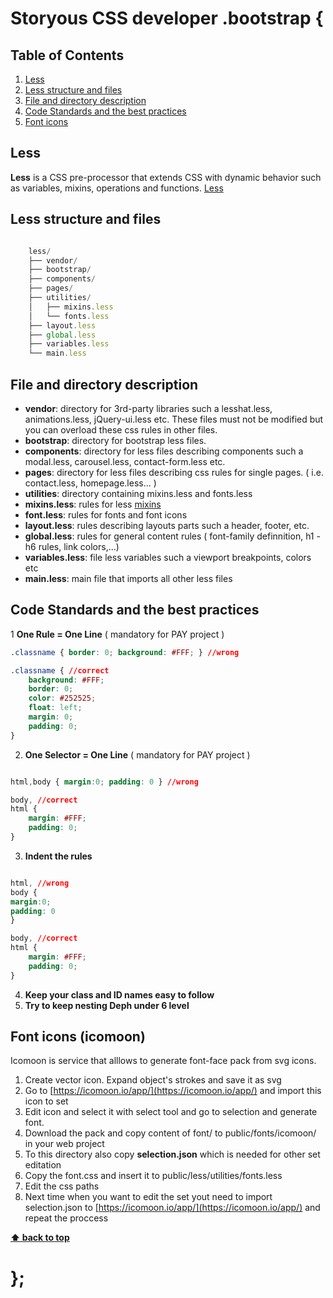 # Storyous CSS developer .bootstrap {

## Table of Contents

1. [Less](#Less)
1. [Less structure and files](#less-structure-and-files)
1. [File and directory description](#file-and-directory-description)
1. [Code Standards and the best practices](#code-standards-and-the-best-practices)
1. [Font icons](#font-icons)


## Less

**Less** is a CSS pre-processor that extends CSS with dynamic behavior such as variables, mixins, operations and functions.
[Less](http://lesscss.org/)



## Less structure and files

```javascript

    less/
    ├── vendor/
    ├── bootstrap/
    ├── components/
    ├── pages/
    ├── utilities/
    │   ├── mixins.less 
    │   └── fonts.less 
    ├── layout.less
    ├── global.less
    ├── variables.less
    └── main.less

   ```



## File and directory description

- **vendor**: directory for 3rd-party libraries such a lesshat.less, animations.less, jQuery-ui.less etc. These files must not be modified but you can overload these css rules in other files.
- **bootstrap**: directory for bootstrap less files.
- **components**: directory for less files describing components such a modal.less, carousel.less, contact-form.less etc.
- **pages**: directory for less files describing css rules for single pages. ( i.e. contact.less, homepage.less... )
- **utilities**:  directory containing mixins.less and fonts.less
- **mixins.less**: rules for less [mixins](https://github.com/Storyous/javascript)
- **font.less**:  rules for fonts and font icons
- **layout.less**: rules describing layouts parts such a header, footer, etc.
- **global.less**: rules for general content rules ( font-family definnition, h1 - h6 rules, link colors,...) 
- **variables.less**: file less variables such a viewport breakpoints, colors etc
- **main.less**: main file that imports all other less files




## Code Standards and the best practices

1 **One Rule = One Line**  ( mandatory for PAY project )
```css
.classname { border: 0; background: #FFF; } //wrong

.classname { //correct
	background: #FFF;
	border: 0;
	color: #252525;
	float: left;
	margin: 0;
	padding: 0;
}
 ```
2. **One Selector = One Line**  ( mandatory for PAY project )
```css

html,body { margin:0; padding: 0 } //wrong

body, //correct
html {
	margin: #FFF;
	padding: 0;
}

 ```
3. **Indent the rules**
```css

html, //wrong
body { 
margin:0; 
padding: 0 
} 

body, //correct
html {
	margin: #FFF;
	padding: 0;
}

 ```
4. **Keep your class and ID names easy to follow**
5. **Try to keep nesting Deph under 6 level**




## Font icons (icomoon)

Icomoon is service that alllows to generate font-face pack from svg icons.

1. Create vector icon. Expand object's strokes and save it as svg
1. Go to [https://icomoon.io/app/](https://icomoon.io/app/) and import this icon to set
1. Edit icon and select it with select tool and go to selection and generate font.
1. Download the pack and copy content of font/ to public/fonts/icomoon/ in your web project
1. To this directory also copy **selection.json** which is needed for other set editation
1. Copy the font.css and insert it to public/less/utilities/fonts.less
1. Edit the css paths
1. Next time when you want to edit the set yout need to import selection.json to [https://icomoon.io/app/](https://icomoon.io/app/) and repeat the proccess




**[⬆ back to top](#table-of-contents)**


# };
